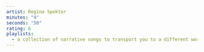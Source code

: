 ```yaml
---
artist: Regina Spektor
minutes: "4"
seconds: "50"
rating: 6
playlists:
  - a collection of narrative songs to transport you to a different world
---
```


